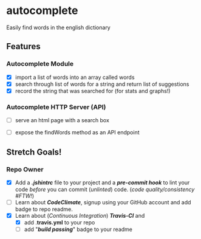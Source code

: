 # autocomplete

Easily find words in the english dictionary

## Features

### Autocomplete Module

+ [x] import a list of words into an array called words
+ [x] search through list of words for a string and return list of suggestions
+ [x] record the string that was searched for (for stats and graphs!)

### Autocomplete HTTP Server (API)

+ [ ] serve an html page with a search box
+ [ ] expose the findWords method as an API endpoint


## Stretch Goals!

### Repo Owner

+ [x] Add a ***.jshintrc*** file to your project and a ***pre-commit hook*** to lint
your code *before* you can commit (*unlinted*) code. (*code quality/consistency #FTW!*)
+ [ ] Learn about ***CodeClimate***, signup using your GitHub account and add badge to repo readme.
+ [x] Learn about (*Continuous Integration*) ***Travis-CI*** and
  + [x] add .**travis.yml** to your repo
  + [ ] add "***build passing***" badge to your readme
